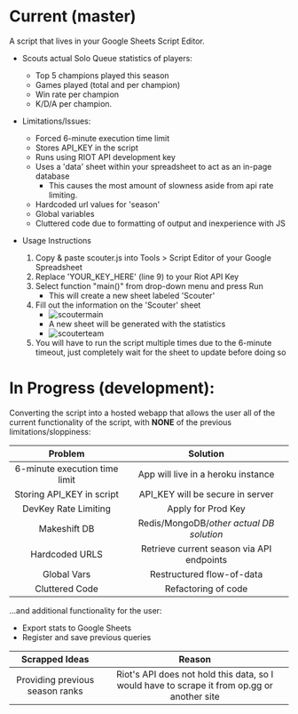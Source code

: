 # Current (master)
A script that lives in your Google Sheets Script Editor.
* Scouts actual Solo Queue statistics of players:
    * Top 5 champions played this season
    * Games played (total and per champion)
    * Win rate per champion
    * K/D/A per champion.
* Limitations/Issues:
    * Forced 6-minute execution time limit
    * Stores API_KEY in the script
    * Runs using RIOT API development key
    * Uses a 'data' sheet within your spreadsheet to act as an in-page database
        * This causes the most amount of slowness aside from api rate limiting.
    * Hardcoded url values for 'season'
    * Global variables
    * Cluttered code due to formatting of output and inexperience with JS

* Usage Instructions
    1. Copy & paste scouter.js into Tools > Script Editor of your Google Spreadsheet
    2. Replace 'YOUR_KEY_HERE' (line 9) to your Riot API Key
    3. Select function "main()" from drop-down menu and press Run
        * This will create a new sheet labeled 'Scouter'
    4. Fill out the information on the 'Scouter' sheet
        * ![scoutermain](https://raw.githubusercontent.com/ajhicks94/lolscouter/master/screenshots/scoutermain.png)
        * A new sheet will be generated with the statistics
        * ![scouterteam](https://raw.githubusercontent.com/ajhicks94/lolscouter/master/screenshots/scouterteam.png)
    5. You will have to run the script multiple times due to the 6-minute timeout, just completely wait for the sheet to update before doing so


# In Progress (development):
 Converting the script into a hosted webapp that allows the user all of the current functionality of the script, with **NONE** of the previous limitations/sloppiness:

|Problem | Solution|
|:---:|:---:|
|6-minute execution time limit | App will live in a heroku instance|
|Storing API_KEY in script | API_KEY will be secure in server|
|DevKey Rate Limiting | Apply for Prod Key|
|Makeshift DB | Redis/MongoDB/*other actual DB solution*|
|Hardcoded URLS | Retrieve current season via API endpoints|
|Global Vars | Restructured flow-of-data |
|Cluttered Code | Refactoring of code |

...and additional functionality for the user:
* Export stats to Google Sheets
* Register and save previous queries

|Scrapped Ideas | Reason |
|:---:|:---:|
|Providing previous season ranks|Riot's API does not hold this data, so I would have to scrape it from op.gg or another site|
